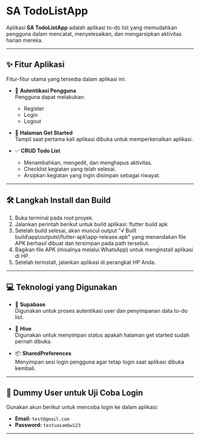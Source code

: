 # SA TodoListApp

Aplikasi **SA TodoListApp** adalah aplikasi to-do list yang memudahkan pengguna dalam mencatat, menyelesaikan, dan mengarsipkan aktivitas harian mereka.

---

## ✨ Fitur Aplikasi

Fitur-fitur utama yang tersedia dalam aplikasi ini:

- 🔐 **Autentikasi Pengguna**  
  Pengguna dapat melakukan:
  - Register
  - Login
  - Logout

- 🚀 **Halaman Get Started**  
  Tampil saat pertama kali aplikasi dibuka untuk memperkenalkan aplikasi.

- ✅ **CRUD Todo List**  
  - Menambahkan, mengedit, dan menghapus aktivitas.
  - Checklist kegiatan yang telah selesai.
  - Arsipkan kegiatan yang ingin disimpan sebagai riwayat.

---

## 🛠️ Langkah Install dan Build

1. Buka terminal pada root proyek.
2. Jalankan perintah berikut untuk build aplikasi: flutter build apk
3. Setelah build selesai, akan muncul output "√ Built build\app\outputs\flutter-apk\app-release.apk" yang menandakan file APK berhasil dibuat dan tersimpan pada path tersebut.
4. Bagikan file APK (misalnya melalui WhatsApp) untuk menginstall aplikasi di HP.
5. Setelah terinstall, jalankan aplikasi di perangkat HP Anda.

---

## 💻 Teknologi yang Digunakan

- 🔧 **Supabase**  
Digunakan untuk proses autentikasi user dan penyimpanan data to-do list.

- 🐝 **Hive**  
Digunakan untuk menyimpan status apakah halaman get started sudah pernah dibuka.

- 📦 **SharedPreferences**  
Menyimpan sesi login pengguna agar tetap login saat aplikasi dibuka kembali.

---

## 🧪 Dummy User untuk Uji Coba Login

Gunakan akun berikut untuk mencoba login ke dalam aplikasi:

- **Email:** `test@gmail.com`  
- **Password:** `testuasambw123`

---
